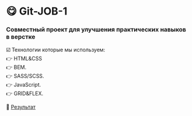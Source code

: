 # 😋 Git-JOB-1
### Совместный проект для улучшения практических навыков в верстке

☑️ Технологии которые мы используем:  
👉 HTML&CSS  
👉 BEM.  
👉 SASS/SCSS.  
👉 JavaScript.  
👉 GRID&FLEX.  

🔗 [Результат](https://andrejhi.github.io/git-gob-1/)
